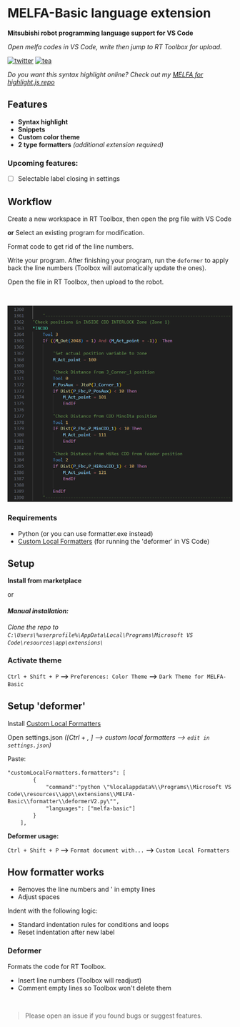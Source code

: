 # MELFA-Basic language extension

**Mitsubishi robot programming language support for VS Code**

*Open melfa codes in VS Code, write then jump to RT Toolbox for upload.*

[![twitter](https://img.shields.io/badge/follow-zserub_-blue?style=flat&logo=Twitter)](https://twitter.com/zserub)
[![tea](https://img.shields.io/badge/buy%20me-%E2%98%95%EF%B8%8F%20tea-yellow.svg)](https://ko-fi.com/metaphysix)

*Do you want this syntax highlight online? Check out my [MELFA for highlight.js repo](https://github.com/zserub/MELFA-highlight.js)*

## Features

- **Syntax highlight**
- **Snippets**
- **Custom color theme**
- **2 type formatters** *(additional extension required)*

### Upcoming features:

- [ ] Selectable label closing in settings

## Workflow

Create a new workspace in RT Toolbox, then open the prg file with VS Code

**or** Select an existing program for modification.

Format code to get rid of the line numbers.

Write your program. After finishing your program, run the `deformer` to apply back the line numbers (Toolbox will automatically update the ones).

Open the file in RT Toolbox, then upload to the robot.

<br>

![Showcase](etc/Screenshot.png)


### Requirements

- Python (or you can use formatter.exe instead)
- [Custom Local Formatters](https://marketplace.visualstudio.com/items?itemName=jkillian.custom-local-formatters) (for running the 'deformer' in VS Code)

## Setup

**Install from marketplace**

or

#### *Manual installation:*

*Clone the repo to `C:\Users\%userprofile%\AppData\Local\Programs\Microsoft VS Code\resources\app\extensions\`*

### Activate theme

`Ctrl + Shift + P` **-->** `Preferences: Color Theme` **-->** `Dark Theme for MELFA-Basic`



## Setup 'deformer'

Install [Custom Local Formatters](https://marketplace.visualstudio.com/items?itemName=jkillian.custom-local-formatters)

Open settings.json *([Ctrl + , ] --> custom local formatters --> `edit in settings.json`)*

Paste:
```
"customLocalFormatters.formatters": [
        {
            "command":"python \"%localappdata%\\Programs\\Microsoft VS Code\\resources\\app\\extensions\\MELFA-Basic\\formatter\\deformerV2.py\"",
            "languages": ["melfa-basic"]
        }
    ],
```
**Deformer usage:**

`Ctrl + Shift + P` **-->** `Format document with...` **-->** `Custom Local Formatters`

## How formatter works

- Removes the line numbers and ' in empty lines
- Adjust spaces

Indent with the following logic:
- Standard indentation rules for conditions and loops
- Reset indentation after new label

### Deformer

Formats the code for RT Toolbox.
- Insert line numbers (Toolbox will readjust)
- Comment empty lines so Toolbox won't delete them

<br>

> Please open an issue if you found bugs or suggest features.
